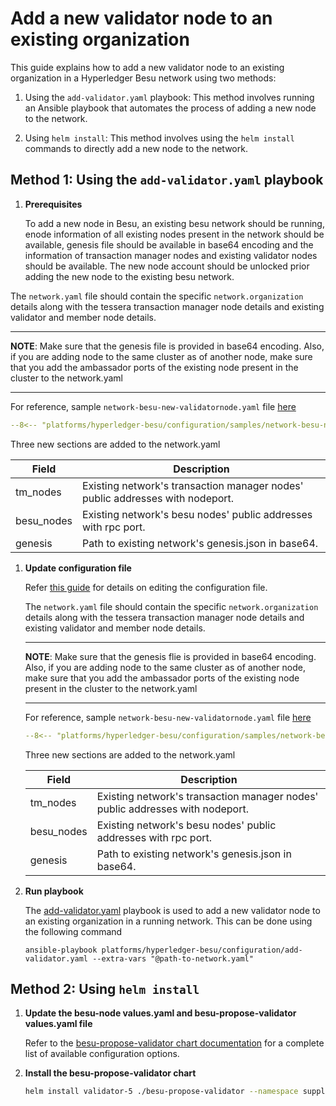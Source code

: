 [//]: # (##############################################################################################)
[//]: # (Copyright Accenture. All Rights Reserved.)
[//]: # (SPDX-License-Identifier: Apache-2.0)
[//]: # (##############################################################################################)

# Add a new validator node to an existing organization

This guide explains how to add a new validator node to an existing organization in a Hyperledger Besu network using two methods:

1. Using the `add-validator.yaml` playbook: This method involves running an Ansible playbook that automates the process of adding a new node to the network.

1. Using `helm install`: This method involves using the `helm install` commands to directly add a new node to the network.

## Method 1: Using the `add-validator.yaml` playbook

1. **Prerequisites**

    To add a new node in Besu, an existing besu network should be running, enode information of all existing nodes present in the network should be available, genesis file should be available in base64 encoding and the information of transaction manager nodes and existing validator nodes should be available. The new node account should be unlocked prior adding the new node to the existing besu network. 

The `network.yaml` file should contain the specific `network.organization` details along with the tessera transaction manager node details and existing validator and member node details.

---
**NOTE**: Make sure that the genesis file is provided in base64 encoding. Also, if you are adding node to the same cluster as of another node, make sure that you add the ambassador ports of the existing node present in the cluster to the network.yaml

---
For reference, sample `network-besu-new-validatornode.yaml` file [here](https://github.com/hyperledger/bevel/blob/main/platforms/hyperledger-besu/configuration/samples/network-besu-new-validatornode.yaml)

```yaml
--8<-- "platforms/hyperledger-besu/configuration/samples/network-besu-new-validatornode.yaml:1:201"
```

Three new sections are added to the network.yaml   

| Field       | Description                                              |
|-------------|----------------------------------------------------------|
| tm_nodes | Existing network's transaction manager nodes' public addresses with nodeport.|
| besu_nodes | Existing network's besu nodes' public addresses with rpc port.|
| genesis | Path to existing network's genesis.json in base64.|

1. **Update configuration file**

    Refer [this guide](../networkyaml-besu.md) for details on editing the configuration file.

    The `network.yaml` file should contain the specific `network.organization` details along with the tessera transaction manager node details and existing validator and member node details.

    ---
    **NOTE**: Make sure that the genesis flie is provided in base64 encoding. Also, if you are adding node to the same cluster as of another node, make sure that you add the ambassador ports of the existing node present in the cluster to the network.yaml

    ---
    For reference, sample `network-besu-new-validatornode.yaml` file [here](https://github.com/hyperledger/bevel/blob/main/platforms/hyperledger-besu/configuration/samples/network-besu-new-validatornode.yaml)

    ```yaml
    --8<-- "platforms/hyperledger-besu/configuration/samples/network-besu-new-validatornode.yaml:1:201"
    ```

    Three new sections are added to the network.yaml   

    | Field       | Description                                              |
    |-------------|----------------------------------------------------------|
    | tm_nodes | Existing network's transaction manager nodes' public addresses with nodeport.|
    | besu_nodes | Existing network's besu nodes' public addresses with rpc port.|
    | genesis | Path to existing network's genesis.json in base64.|


1. **Run playbook**

    The [add-validator.yaml](https://github.com/hyperledger/bevel/tree/main/platforms/hyperledger-besu/configuration/add-validator.yaml) playbook is used to add a new validator node to an existing organization in a running network. This can be done using the following command

    ```
    ansible-playbook platforms/hyperledger-besu/configuration/add-validator.yaml --extra-vars "@path-to-network.yaml"
    ```

## Method 2: Using `helm install`

1. **Update the besu-node values.yaml and besu-propose-validator values.yaml file**

    Refer to the [besu-propose-validator chart documentation](https://github.com/hyperledger/bevel/tree/main/platforms/hyperledger-besu/charts/besu-propose-validator) for a complete list of available configuration options.

1. **Install the besu-propose-validator chart**

    ```bash
    helm install validator-5 ./besu-propose-validator --namespace supplychain-bes --values besu-propose-validator/values.yaml
    ```